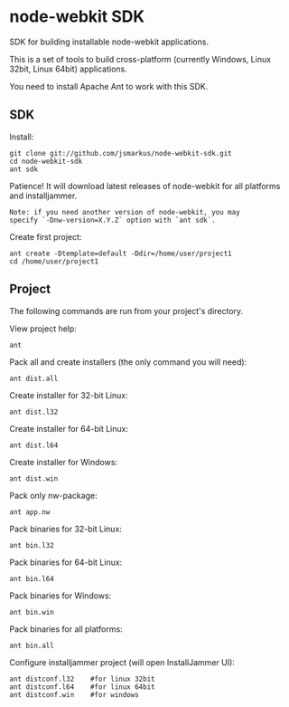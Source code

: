 node-webkit SDK
===============

SDK for building installable node-webkit applications.

This is a set of tools to build cross-platform (currently Windows, Linux 32bit, Linux 64bit) applications.

You need to install Apache Ant to work with this SDK.

## SDK

Install:

    git clone git://github.com/jsmarkus/node-webkit-sdk.git
    cd node-webkit-sdk
    ant sdk

Patience! It will download latest releases of node-webkit for all platforms and installjammer.

    Note: if you need another version of node-webkit, you may
    specify `-Dnw-version=X.Y.Z` option with `ant sdk`.

Create first project:

    ant create -Dtemplate=default -Ddir=/home/user/project1
    cd /home/user/project1

## Project

The following commands are run from your project's directory.

View project help:

    ant

Pack all and create installers (the only command you will need):

    ant dist.all

Create installer for 32-bit Linux:

    ant dist.l32

Create installer for 64-bit Linux:

    ant dist.l64

Create installer for Windows:

    ant dist.win

Pack only nw-package:

    ant app.nw

Pack binaries for 32-bit Linux:

    ant bin.l32

Pack binaries for 64-bit Linux:

    ant bin.l64

Pack binaries for Windows:

    ant bin.win

Pack binaries for all platforms:

    ant bin.all

Configure installjammer project (will open InstallJammer UI):

    ant distconf.l32    #for linux 32bit
    ant distconf.l64    #for linux 64bit
    ant distconf.win    #for windows
